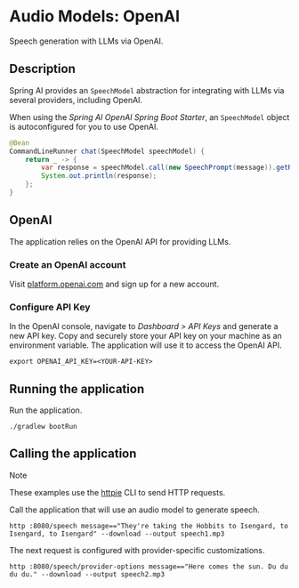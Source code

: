 # Audio Models: OpenAI

Speech generation with LLMs via OpenAI.

## Description

Spring AI provides an `SpeechModel` abstraction for integrating with LLMs via several providers, including OpenAI.

When using the _Spring AI OpenAI Spring Boot Starter_, an `SpeechModel` object is autoconfigured for you to use OpenAI.

```java
@Bean
CommandLineRunner chat(SpeechModel speechModel) {
    return _ -> {
        var response = speechModel.call(new SpeechPrompt(message)).getResult().getOutput();
        System.out.println(response);
    };
}
```

## OpenAI

The application relies on the OpenAI API for providing LLMs.

### Create an OpenAI account

Visit [platform.openai.com](https://platform.openai.com) and sign up for a new account.

### Configure API Key

In the OpenAI console, navigate to _Dashboard > API Keys_ and generate a new API key.
Copy and securely store your API key on your machine as an environment variable.
The application will use it to access the OpenAI API.

```shell
export OPENAI_API_KEY=<YOUR-API-KEY>
```

## Running the application

Run the application.

```shell
./gradlew bootRun
```

## Calling the application

> [!NOTE]
> These examples use the [httpie](https://httpie.io) CLI to send HTTP requests.

Call the application that will use an audio model to generate speech.

```shell
http :8080/speech message=="They're taking the Hobbits to Isengard, to Isengard, to Isengard" --download --output speech1.mp3
```

The next request is configured with provider-specific customizations.

```shell
http :8080/speech/provider-options message=="Here comes the sun. Du du du du." --download --output speech2.mp3
```
